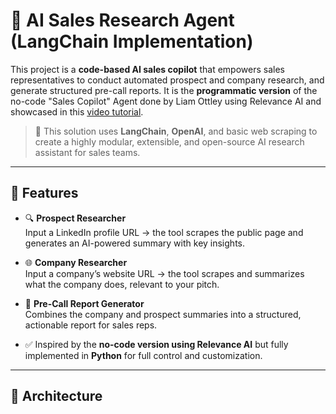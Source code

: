 # 💼 AI Sales Research Agent (LangChain Implementation)

This project is a **code-based AI sales copilot** that empowers sales representatives to conduct automated prospect and company research, and generate structured pre-call reports. It is the **programmatic version** of the no-code "Sales Copilot" Agent done by Liam Ottley using Relevance AI and showcased in this [video tutorial](https://www.youtube.com/watch?v=w0H1-b044KY).

> 🧠 This solution uses **LangChain**, **OpenAI**, and basic web scraping to create a highly modular, extensible, and open-source AI research assistant for sales teams.

---

## 📌 Features

- 🔍 **Prospect Researcher**  
  Input a LinkedIn profile URL → the tool scrapes the public page and generates an AI-powered summary with key insights.

- 🌐 **Company Researcher**  
  Input a company’s website URL → the tool scrapes and summarizes what the company does, relevant to your pitch.

- 🧾 **Pre-Call Report Generator**  
  Combines the company and prospect summaries into a structured, actionable report for sales reps.

- ✅ Inspired by the **no-code version using Relevance AI** but fully implemented in **Python** for full control and customization.

---

## 🧱 Architecture
